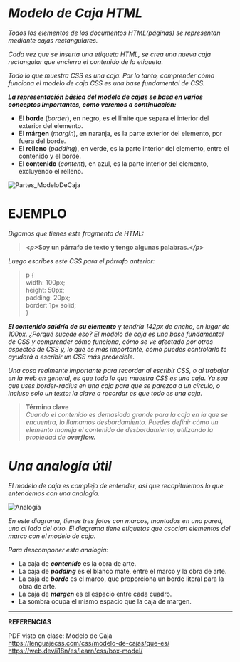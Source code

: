 # ***Modelo de Caja HTML***

*Todos los elementos de los documentos HTML(páginas) se representan mediante cajas rectangulares.*

*Cada vez que se inserta una etiqueta HTML, se crea una nueva caja rectangular que encierra el contenido de la etiqueta.* 

*Todo lo que muestra CSS es una caja.
Por lo tanto, comprender cómo funciona el modelo de caja CSS es una base fundamental de CSS.*

***La representación básica del modelo de cajas se basa en varios conceptos importantes, como veremos a continuación:***

* El **borde** (*border*), en negro, es el límite que separa el interior del exterior del elemento.
* El **márgen** (*margin*), en naranja, es la parte exterior del elemento, por fuera del borde.
* El **relleno** (*padding*), en verde, es la parte interior del elemento, entre el contenido y el borde.
* El **contenido** (*content*), en azul, es la parte interior del elemento, excluyendo el relleno.

![Partes_ModeloDeCaja](https://lenguajecss.com/css/modelo-de-cajas/que-es/modelo-de-cajas.png)

# **EJEMPLO**

*Digamos que tienes este fragmento de HTML:*

>**<_p_>Soy un párrafo de texto y tengo algunas palabras.<_/p_>**  

*Luego escribes este CSS para el párrafo anterior:*


>p {  
  width: 100px;  
  height: 50px;  
  padding: 20px;  
  border: 1px solid;  
}  

***El contenido saldría de su elemento** y tendría 142px de ancho, en lugar de 100px. ¿Porqué sucede eso? El modelo de caja es una base fundamental de CSS y comprender cómo funciona, cómo se ve afectado por otros aspectos de CSS y, lo que es más importante, cómo puedes controlarlo te ayudará a escribir un CSS más predecible.*

*Una cosa realmente importante para recordar al escribir CSS, o al trabajar en la web en general, es que todo lo que muestra CSS es una caja. Ya sea que uses border-radius en una caja para que se parezca a un círculo, o incluso solo un texto: la clave a recordar es que todo es una caja.*

>**Término clave**  
*Cuando el contenido es demasiado grande para la caja en la que se encuentra, lo llamamos desbordamiento. Puedes definir cómo un elemento maneja el contenido de desbordamiento, utilizando la propiedad de **overflow.***  

# ***Una analogía útil***

*El modelo de caja es complejo de entender, así que recapitulemos lo que entendemos con una analogía.*  

![Analogía](https://web-dev.imgix.net/image/VbAJIREinuYvovrBzzvEyZOpw5w1/FBaaJXdnuSkvOx1nB0CB.jpg?auto=format&w=845)

*En este diagrama, tienes tres fotos con marcos, montados en una pared, uno al lado del otro. El diagrama tiene etiquetas que asocian elementos del marco con el modelo de caja.*

*Para descomponer esta analogía:*

* La caja de ***contenido*** es la obra de arte.  
* La caja de ***padding*** es el blanco mate, entre el marco y la obra de arte.
* La caja de ***borde*** es el marco, que proporciona un borde literal para la obra de arte.
* La caja de ***margen*** es el espacio entre cada cuadro.
* La sombra ocupa el mismo espacio que la caja de margen.

***
**REFERENCIAS**    

PDF visto en clase: Modelo de Caja  
https://lenguajecss.com/css/modelo-de-cajas/que-es/  
https://web.dev/i18n/es/learn/css/box-model/
